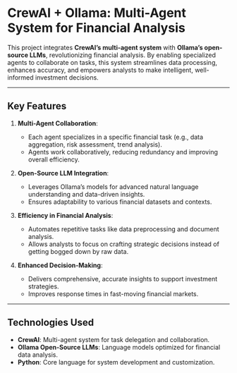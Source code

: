 # CrewAI + Ollama: Multi-Agent System for Financial Analysis  

This project integrates **CrewAI’s multi-agent system** with **Ollama’s open-source LLMs**, revolutionizing financial analysis. By enabling specialized agents to collaborate on tasks, this system streamlines data processing, enhances accuracy, and empowers analysts to make intelligent, well-informed investment decisions.  

---

## Key Features  

1. **Multi-Agent Collaboration**:  
   - Each agent specializes in a specific financial task (e.g., data aggregation, risk assessment, trend analysis).  
   - Agents work collaboratively, reducing redundancy and improving overall efficiency.  

2. **Open-Source LLM Integration**:  
   - Leverages Ollama’s models for advanced natural language understanding and data-driven insights.  
   - Ensures adaptability to various financial datasets and contexts.  

3. **Efficiency in Financial Analysis**:  
   - Automates repetitive tasks like data preprocessing and document analysis.  
   - Allows analysts to focus on crafting strategic decisions instead of getting bogged down by raw data.  

4. **Enhanced Decision-Making**:  
   - Delivers comprehensive, accurate insights to support investment strategies.  
   - Improves response times in fast-moving financial markets.  

---

## Technologies Used  

- **CrewAI**: Multi-agent system for task delegation and collaboration.  
- **Ollama Open-Source LLMs**: Language models optimized for financial data analysis.  
- **Python**: Core language for system development and customization.  
